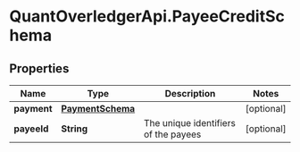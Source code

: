 # QuantOverledgerApi.PayeeCreditSchema

## Properties

Name | Type | Description | Notes
------------ | ------------- | ------------- | -------------
**payment** | [**PaymentSchema**](PaymentSchema.md) |  | [optional] 
**payeeId** | **String** | The unique identifiers of the payees | [optional] 


